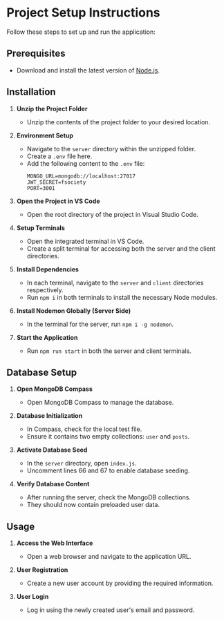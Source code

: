 # Project Setup Instructions

Follow these steps to set up and run the application:

## Prerequisites
- Download and install the latest version of [Node.js](https://nodejs.org/).

## Installation

1. **Unzip the Project Folder**
   - Unzip the contents of the project folder to your desired location.

2. **Environment Setup**
   - Navigate to the `server` directory within the unzipped folder.
   - Create a `.env` file here.
   - Add the following content to the `.env` file:
     ```
     MONGO_URL=mongodb://localhost:27017
     JWT_SECRET=fsociety
     PORT=3001
     ```

3. **Open the Project in VS Code**
   - Open the root directory of the project in Visual Studio Code.

4. **Setup Terminals**
   - Open the integrated terminal in VS Code.
   - Create a split terminal for accessing both the server and the client directories.

5. **Install Dependencies**
   - In each terminal, navigate to the `server` and `client` directories respectively.
   - Run `npm i` in both terminals to install the necessary Node modules.

6. **Install Nodemon Globally (Server Side)**
   - In the terminal for the server, run `npm i -g nodemon`.

7. **Start the Application**
   - Run `npm run start` in both the server and client terminals.

## Database Setup

1. **Open MongoDB Compass**
   - Open MongoDB Compass to manage the database.

2. **Database Initialization**
   - In Compass, check for the local test file.
   - Ensure it contains two empty collections: `user` and `posts`.

3. **Activate Database Seed**
   - In the `server` directory, open `index.js`.
   - Uncomment lines 66 and 67 to enable database seeding.

4. **Verify Database Content**
   - After running the server, check the MongoDB collections.
   - They should now contain preloaded user data.

## Usage

1. **Access the Web Interface**
   - Open a web browser and navigate to the application URL.

2. **User Registration**
   - Create a new user account by providing the required information.

3. **User Login**
   - Log in using the newly created user's email and password.
